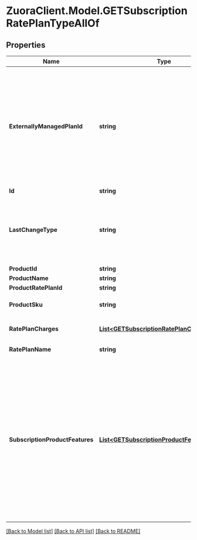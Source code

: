 # ZuoraClient.Model.GETSubscriptionRatePlanTypeAllOf

## Properties

Name | Type | Description | Notes
------------ | ------------- | ------------- | -------------
**ExternallyManagedPlanId** | **string** | Indicates the unique identifier for the rate plan purchased on a third-party store. This field is used to represent a subscription rate plan created through third-party stores.  | [optional] 
**Id** | **string** | Rate plan ID.  | [optional] 
**LastChangeType** | **string** | The last amendment on the rate plan.  Possible Values:  * &#x60;Add&#x60; * &#x60;Update&#x60; * &#x60;Remove&#x60;  | [optional] 
**ProductId** | **string** |  | [optional] 
**ProductName** | **string** |  | [optional] 
**ProductRatePlanId** | **string** |  | [optional] 
**ProductSku** | **string** | The unique SKU for the product.  | [optional] 
**RatePlanCharges** | [**List&lt;GETSubscriptionRatePlanChargesType&gt;**](GETSubscriptionRatePlanChargesType.md) | Container for one or more charges.  | [optional] 
**RatePlanName** | **string** | Name of the rate plan.  | [optional] 
**SubscriptionProductFeatures** | [**List&lt;GETSubscriptionProductFeatureType&gt;**](GETSubscriptionProductFeatureType.md) | Container for one or more features.   Only available when the following settings are enabled:  * The Entitlements feature in your tenant.  * The Enable Feature Specification in Product and Subscriptions setting in Zuora Billing Settings | [optional] 

[[Back to Model list]](../README.md#documentation-for-models) [[Back to API list]](../README.md#documentation-for-api-endpoints) [[Back to README]](../README.md)

